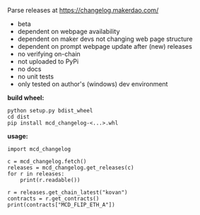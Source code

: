 Parse releases at https://changelog.makerdao.com/

- beta
- dependent on webpage availability
- dependent on maker devs not changing web page structure 
- dependent on prompt webpage update after (new) releases
- no verifying on-chain 
- not uploaded to PyPi
- no docs
- no unit tests
- only tested on author's (windows) dev environment


**build wheel:**

```
python setup.py bdist_wheel
cd dist
pip install mcd_changelog-<...>.whl
```

**usage:**

```
import mcd_changelog

c = mcd_changelog.fetch()
releases = mcd_changelog.get_releases(c)
for r in releases:
    print(r.readable())

r = releases.get_chain_latest("kovan")
contracts = r.get_contracts()
print(contracts["MCD_FLIP_ETH_A"])
```


